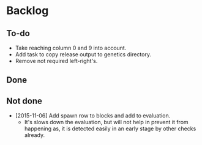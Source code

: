 Backlog
=======

To-do
-----
* Take reaching column 0 and 9 into account.
* Add task to copy release output to genetics directory.
* Remove not required left-right's.

Done
----

Not done
--------
* [2015-11-06] Add spawn row to blocks and add to evaluation.
  - It's slows down the evaluation, but will not help in prevent it from
    happening as, it is detected easily in an early stage by other checks already.
  